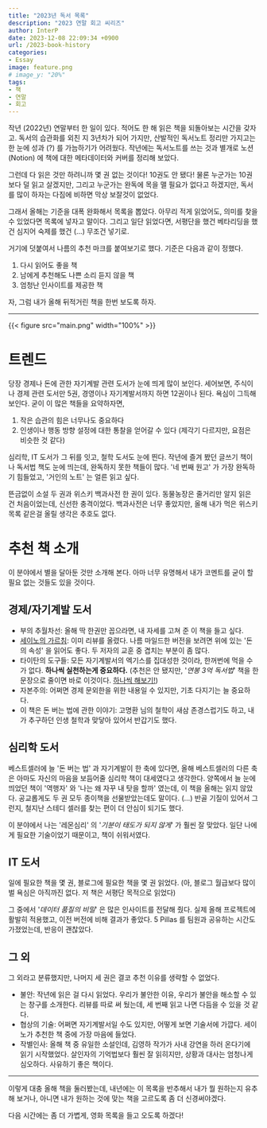 ```yaml
---
title: "2023년 독서 목록"
description: "2023 연말 회고 씨리즈"
author: InterP
date: 2023-12-08 22:09:34 +0900
url: /2023-book-history
categories:
- Essay
image: feature.png
# image_y: "20%"
tags:
- 책
- 연말
- 회고
---
```


작년 (2022년) 연말부터 한 일이 있다. 적어도 한 해 읽은 책을 되돌아보는 시간을 갖자고. 독서의 습관화를 외친 지 3년차가 되어 가지만, 산발적인 독서노트 정리만 가지고는 한 눈에 성과 (?) 를 가늠하기가 어려웠다. 작년에는 독서노트를 쓰는 것과 별개로 노션 (Notion) 에 책에 대한 메타데이터와 커버를 정리해 보았다.

그런데 다 읽은 것만 하려니까 몇 권 없는 것이다! 10권도 안 됐다! 물론 누군가는 10권보다 덜 읽고 살겠지만, 그리고 누군가는 완독에 목을 맬 필요가 없다고 하겠지만, 독서를 많이 하자는 다짐에 비하면 막상 보잘것이 없었다. 

그래서 올해는 기준을 대폭 완화해서 목록을 뽑았다. 아무리 적게 읽었어도, 의미를 찾을 수 있었다면 목록에 넣자고 말이다. 그리고 일단 읽었다면, 서평단을 했건 베타리딩을 했건 심지어 숙제를 했건 (...) 무조건 넣기로.

거기에 덧붙여서 나름의 추천 마크를 붙여보기로 했다. 기준은 다음과 같이 정했다.

1. 다시 읽어도 좋을 책
1. 남에게 추천해도 나쁜 소리 듣지 않을 책
1. 엄청난 인사이트를 제공한 책

자, 그럼 내가 올해 뒤적거린 책을 한번 보도록 하자.

---

{{< figure src="main.png" width="100%" >}}

# 트렌드

당장 경제나 돈에 관한 자기계발 관련 도서가 눈에 띄게 많이 보인다. 세어보면, 주식이나 경제 관련 도서만 5권, 경영이나 자기계발서까지 하면 12권이나 된다. 욕심이 그득해 보인다. 굳이 이 많은 책들을 요약하자면, 

1. 작은 습관의 힘은 너무나도 중요하다
2. 인생이나 행동 방향 설정에 대한 통찰을 얻어갈 수 있다 (제각기 다르지만, 요점은 비슷한 것 같다)

심리학, IT 도서가 그 뒤를 잇고, 철학 도서도 눈에 띈다. 작년에 즐겨 봤던 글쓰기 책이나 독서법 책도 눈에 띄는데, 완독하지 못한 책들이 많다. '네 번째 원고' 가 가장 완독하기 힘들었고, '거인의 노트' 는 얼른 읽고 싶다.

뜬금없이 소설 두 권과 위스키 백과사전 한 권이 있다. 동물농장은 줄거리만 알지 읽은 건 처음이었는데, 신선한 충격이었다. 백과사전은 너무 좋았지만, 올해 내가 먹은 위스키 목록 같은걸 올릴 생각은 추호도 없다.

# 추천 책 소개

이 분야에서 별을 달아둔 것만 소개해 본다. 아마 너무 유명해서 내가 코멘트를 굳이 할 필요 없는 것들도 있을 것이다.

## 경제/자기계발 도서

- 부의 추월차선: 올해 딱 한권만 꼽으라면, 내 자세를 고쳐 준 이 책을 들고 싶다. 
- [세이노의 가르침](/learning-from-say-no): 이미 리뷰를 올렸다. 나름 마일드한 버전을 보려면 위에 있는 '돈의 속성' 을 읽어도 좋다. 두 저자의 교훈 중 겹치는 부분이 좀 많다.
- 타이탄의 도구들: 모든 자기계발서의 엑기스를 집대성한 것이라, 한꺼번에 먹을 수가 없다. **하나씩 실천하는게 중요하다.** (추천은 안 됐지만, '*연봉 3억 독서법*' 책을 한 문장으로 줄이면 바로 이것이다. <u>하나씩 해보기!</u>)
- 자본주의: 어쩌면 경제 문외한을 위한 내용일 수 있지만, 기초 다지기는 늘 중요하다.
- 이 책은 돈 버는 법에 관한 이야기: 고명환 님의 철학이 새삼 존경스럽기도 하고, 내가 추구하던 인생 철학과 맞닿아 있어서 반갑기도 했다. 


## 심리학 도서

베스트셀러에 늘 '돈 버는 법' 과 자기계발이 한 축에 있다면, 올해 베스트셀러의 다른 축은 아마도 자신의 마음을 보듬어줄 심리학 책이 대세였다고 생각한다. 양쪽에서 늘 눈에 띄었던 책이 '역행자' 와 '나는 왜 자꾸 내 탓을 할까' 였는데, 이 책을 올해는 읽지 않았다. 공교롭게도 두 권 모두 종이책을 선물받았는데도 말이다. (...) 반골 기질이 있어서 그런지, 철지난 스테디 셀러를 찾는 편이 더 안심이 되기도 했다.

이 분야에서 나는 '레몬심리' 의 '*기분이 태도가 되지 않게*' 가 훨씬 잘 맞았다. 일단 나에게 필요한 기술이었기 때문이고, 책이 쉬워서였다.

## IT 도서

일에 필요한 책을 몇 권, 블로그에 필요한 책을 몇 권 읽었다. (아, 블로그 월급보다 많이 벌 욕심은 아직까진 없다. 저 책은 서평단 목적으로 읽었다) 

그 중에서 '*데이터 품질의 비밀*' 은 많은 인사이트를 전달해 줬다. 실제 올해 프로젝트에 활발히 적용했고, 이전 버전에 비해 결과가 좋았다. 5 Pillas 를 팀원과 공유하는 시간도 가졌었는데, 반응이 괜찮았다.

## 그 외

그 외라고 분류했지만, 나머지 세 권은 결코 추천 이유를 생략할 수 없었다.

- 불안: 작년에 읽은 걸 다시 읽었다. 우리가 불안한 이유, 우리가 불안을 해소할 수 있는 창구를 소개한다. 리뷰를 따로 써 뒀는데, 세 번째 읽고 나면 다듬을 수 있을 것 같다.
- 협상의 기술: 어쩌면 자기계발서일 수도 있지만, 어떻게 보면 기술서에 가깝다. 세이노가 추천한 책 중에 가장 마음에 들었다.
- 작별인사: 올해 책 중 유일한 소설인데, 김영하 작가가 사내 강연을 하러 온다기에 읽기 시작했었다. 살인자의 기억법보다 훨씬 잘 읽히지만, 상황과 대사는 엄청나게 심오하다. 사유하기 좋은 책이다.

---

이렇게 대충 올해 책을 둘러봤는데, 내년에는 이 목록을 반추해서 내가 뭘 원하는지 유추해 보거나, 아니면 내가 원하는 것에 맞는 책을 고르도록 좀 더 신경써야겠다.

다음 시간에는 좀 더 가볍게, 영화 목록을 들고 오도록 하겠다!